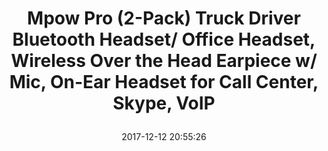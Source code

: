 ---
title: > #shorten me
  Mpow Pro (2-Pack) Truck Driver Bluetooth Headset/ Office Headset, Wireless Over the Head Earpiece w/ Mic, On-Ear Headset for Call Center, Skype, VoIP
name: >
  Mpow Pro (2-Pack) Truck Driver Bluetooth Headset/ Office Headset, Wireless Over the Head Earpiece w/ Mic, On-Ear Headset for Call Center, Skype, VoIP
date: "2017-12-12 20:55:26"
buy_now: "https://www.amazon.com/Mpow-Bluetooth-Headset-Wireless-Earpiece/dp/B019IACE24?psc=1&SubscriptionId=AKIAIA5RBQIWQVTCUEUQ&tag=coldcutdeals-20&linkCode=xm2&camp=2025&creative=165953&creativeASIN=B019IACE24"
description_markdown: >-

  - BUILT FOR CLEAR CHAT -- Superior 4X Noise Cancelling Microphone blocks out unwanted noise. The mic is also adjustable to pick up your voices loud and clear. Provide crystal-clear conversations even in noisy environment.

  - LIGHTWEIGHT & COMFORTABLE -- The headset weights 1.48 oz (lighter than an egg). Enjoy extended comfort with padded earpad and flexible headband. Great choice for those who are not comfortable with the "In ear" type headsets.

  - 12-Hrs TALKING TIME -- Offer up to 12 hours continuous talking time and 200 hours standby time with single fully charged in just 2 hours.

  - EASY PAIRING & WIRELESS FREEDOM -- Pair easily with any two Bluetooth devices at one time. Roam range up to 30 feet from paired Bluetooth devices. Meet all your needs of calling.

  - PRODUCT WARRANTY -- Mpow offers 45 days money back & 18-month worry-free guarantee. Please note that this headset doesn't support listening to music.


tweet_id_str: "940686554401558529"
price: "$73.99"
list_price: "$79.89"
deal_price: "$35.99"
you_save: "$38.00 (51%)"
asin: "B019IACE24"
image: "https://images-na.ssl-images-amazon.com/images/I/51LzMklJvpL.jpg"
---